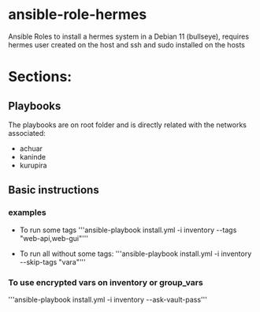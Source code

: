 # ansible-role-hermes
Ansible Roles to install a hermes system in a Debian 11 (bullseye), 
requires hermes user created on the host and ssh and sudo installed on the hosts

# Sections:
## Playbooks
The playbooks are on root folder and is directly related with the networks associated:
- achuar
- kaninde
- kurupira

## Basic instructions
### examples 
- To run some tags
'''ansible-playbook install.yml -i inventory --tags "web-api,web-gui"'''

- To run all without some tags:
'''ansible-playbook install.yml -i inventory --skip-tags "vara"'''

### To use encrypted vars on inventory or group_vars

'''ansible-playbook install.yml -i inventory --ask-vault-pass'''